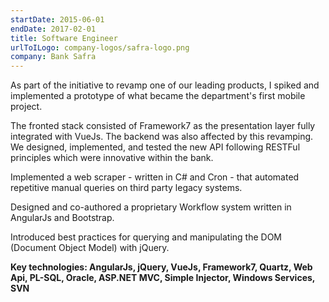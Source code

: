 ```yaml
---
startDate: 2015-06-01
endDate: 2017-02-01
title: Software Engineer
urlToILogo: company-logos/safra-logo.png
company: Bank Safra
---
```


As part of the initiative to revamp one of our leading products, I spiked and implemented a prototype of what became the department's first mobile project.

The fronted stack consisted of Framework7 as the presentation layer fully integrated with VueJs. The backend was also affected by this revamping. We designed, implemented, and tested the new API following RESTFul principles which were innovative within the bank.

Implemented a web scraper - written in C# and Cron - that automated repetitive manual queries on third party legacy systems.

Designed and co-authored a proprietary Workflow system written in AngularJs and Bootstrap.

Introduced best practices for querying and manipulating the DOM (Document Object Model) with jQuery.

**Key technologies: AngularJs, jQuery, VueJs, Framework7, Quartz, Web Api, PL-SQL, Oracle, ASP.NET MVC, Simple Injector, Windows Services, SVN**